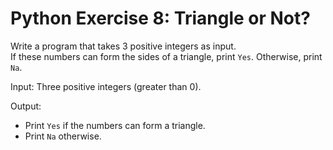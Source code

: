# Python Exercise 8: Triangle or Not?

Write a program that takes 3 positive integers as input.  
If these numbers can form the sides of a triangle, print `Yes`. Otherwise, print `Na`.

Input: Three positive integers (greater than 0).

Output: 
- Print `Yes` if the numbers can form a triangle.
- Print `Na` otherwise.
